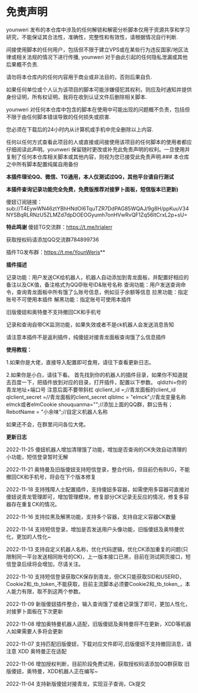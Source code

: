 # 免责声明


younweri 发布的本仓库中涉及的任何解锁和解密分析脚本仅用于资源共享和学习研究，不能保证其合法性，准确性，完整性和有效性，请根据情况自行判断.

间接使用脚本的任何用户，包括但不限于建立VPS或在某些行为违反国家/地区法律或相关法规的情况下进行传播, younweri 对于由此引起的任何隐私泄漏或其他后果概不负责.

请勿将本仓库内的任何内容用于商业或非法目的，否则后果自负.

如果任何单位或个人认为该项目的脚本可能涉嫌侵犯其权利，则应及时通知并提供身份证明，所有权证明，我将在收到认证文件后删除相关脚本.

younweri 对任何本仓库中包含的脚本在使用中可能出现的问题概不负责，包括但不限于由任何脚本错误导致的任何损失或损害.

您必须在下载后的24小时内从计算机或手机中完全删除以上内容.

任何以任何方式查看此项目的人或直接或间接使用该项目的任何脚本的使用者都应仔细阅读此声明。younweri 保留随时更改或补充此免责声明的权利。一旦使用并复制了任何本仓库相关脚本或其他内容，则视为您已接受此免责声明.### 本仓库之中所有脚本配置纯属自用备份



 **本插件理论QQ、微信、TG通用，本人仅测试过QQ，其他平台请自行测试** 



 **本插件查询记录功能完全免费，免费版推荐对接萝卜面板，短信版本已更新)** 

傻妞订阅链接：sub://T4EywWN46ztYBhHNdOl6TquTZR7DdPAG85WQAJ/9g8H/ppKuuV34NYSBqRLRNzU5ZLMZd7dpDOEOGyumh7onHVwRvQF1Zq56ltCrxL2p+sU=


 **特此鸣谢** 
傻妞TG交流群：https://t.me/trialerr


获取授权码请添加QQ交流群784899736

插件TG发布群：https://t.me/YounWeris** 


 **插件描述** 


记录功能：用户发送CK给机器人，机器人自动添加到青龙面板，并配置好相应的备注以及CK值，备注格式为QQ@账号ID&账号名称
查询功能：用户发送查询命令，查询青龙面板中所有饿了么账号信息，例如豆子余额等信息
拉黑功能：指定账号不可使用本插件
解黑功能：指定账号可使用本插件


旧版傻妞和奥特曼不支持撤回CK和手机号

记录和查询自带CK监测功能，如果失效或者不是ck机器人会发送消息告知

请注意本插件不是返利插件，纯傻妞对接青龙面板查询饿了么信息插件


 **使用教程：** 

1.如果你是大佬，直接导入配置即可食用，请往下查看更新日志。



2.如果你是小白，请往下看。
首先找到你的机器人的插件目录，如果你不知道就去百度一下，把插件放到对应的目录，打开插件，配置以下参数。
qldizhi=你的青龙地址+端口号 注意后面不要带斜杠
qlclient_id =;//青龙面板的client_id
qlclient_secret =//青龙面板的client_secret
qlblmc = "elmck";//青龙变量名称elmck或者elmCookie
shouquanma="";//添加上面的QQ群，群公告有；
RebotName = "小余味";//自定义机器人名称

如果还不会，在群里问问各位大佬。










 **更新日志** 

2022-11-25
傻妞机器人增加清理饿了功能，增加是否查询的CK失效自动清理的小功能，短信登录暂时无解




2022-11-21
奥特曼及旧版傻妞支持短信登录，整合代码，但目前仍有BUG，不能撤回CK和手机号，将会在下个版本修复



2022-11-18
支持残障人士配置插件，支持傻妞多容器，如需使用多容器可直接对傻妞说青龙管理即可，增加管理模块，修复部分CK记录无反应的情况，修复多容器存在重复CK的情况。




2022-11-16
支持拉黑及解黑功能，支持多个容器，支持自定义容器CK数量



2022-11-14
支持短信登录，增加是否发送用户头像功能，旧版傻妞及奥特曼优化，更加的人性化~



2022-11-13
支持自定义机器人名称，优化代码逻辑，优化CK添加重复的问题(只限制同一平台发送相同账号的CK)，上一版本接口已黑，目前在测试网页接口，短信登录后续将会增加，尽请关注。



2022-11-10
支持短信登录获取CK保存到青龙，但CK只能获取SID和USERID，Cookie2和_tb_token_不能获取，目前主流脚本必须要Cookie2和_tb_token_，本人能力有限，取不到这两个参数。




2022-11-09
新版傻妞插件整合，输入查询饿了或者记录饿了即可，更加人性化，对接萝卜面板在下次更新



2022-11-08
增加奥特曼机器人适配，旧版傻妞及奥特曼将不在更新，XDD等机器人如果需要人多将会更新



2022-11-07
支持匹配旧版傻妞，下载对应文件即可,旧版傻妞不支持撤回消息，请注意
XDD 奥特曼正在适配




2022-11-06
增加授权判断，目前阶段免费试用，获取授权码请添加QQ群获取
旧版傻妞，奥特曼，XDD机器人正在编写~




2022-11-04
支持新版傻妞对接青龙，实现豆子查询，Ck提交

